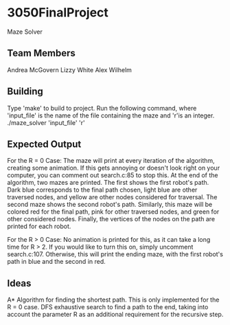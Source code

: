 # 3050FinalProject
Maze Solver

## Team Members
Andrea McGovern
Lizzy White
Alex Wilhelm

## Building
Type 'make' to build to project.
Run the following command, where 'input_file' is the name of the file containing the maze and 'r'is an integer.
./maze_solver 'input_file' 'r'

## Expected Output
For the R = 0 Case:
	The maze will print at every iteration of the algorithm, creating some animation.  If this gets annoying or doesn't look right on your computer, you can comment out search.c:85 to stop this. At the end of the algorithm, two mazes are printed.  The first shows the first robot's path.  Dark blue corresponds to the final path chosen, light blue are other traversed nodes, and yellow are other nodes considered for traversal.  The second maze shows the second robot's path.  Similarly, this maze will be colored red for the final path, pink for other traversed nodes, and green for other considered nodes.  Finally, the vertices of the nodes on the path are printed for each robot.

For the R > 0 Case:
	No animation is printed for this, as it can take a long time for R > 2.  If you would like to turn this on, simply uncomment search.c:107.  Otherwise, this will print the ending maze, with the first robot's path in blue and the second in red. 

## Ideas
A* Algorithm for finding the shortest path. This is only implemented for the R = 0 case.
DFS exhaustive search to find a path to the end, taking into account the parameter R as an additional requirement for the recursive step.
